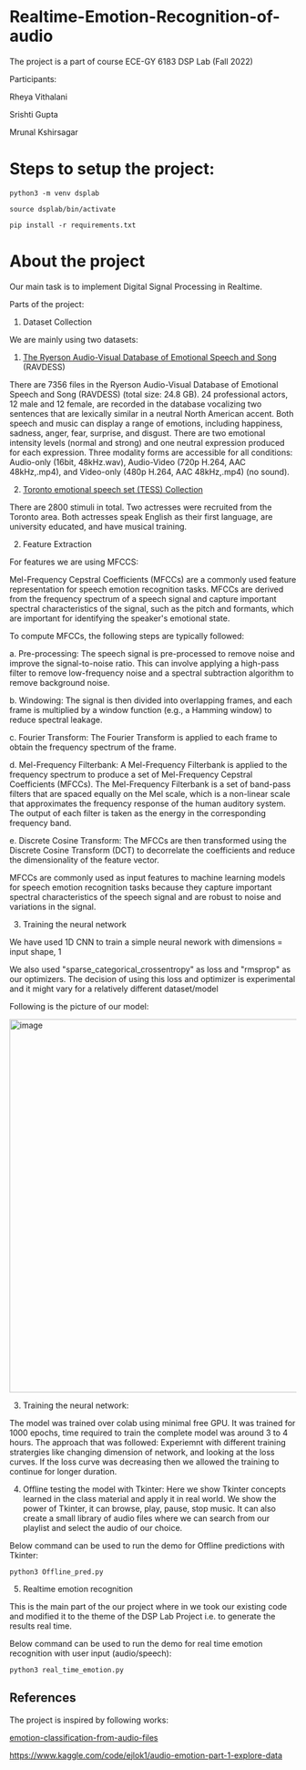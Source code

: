 # Realtime-Emotion-Recognition-of-audio
The project is a part of course ECE-GY 6183 DSP Lab (Fall 2022)

Participants: 

Rheya Vithalani

Srishti Gupta

Mrunal Kshirsagar


# Steps to setup the project:

`python3 -m venv dsplab`


`source dsplab/bin/activate`


`pip install -r requirements.txt`


# About the project
Our main task is to implement Digital Signal Processing in Realtime. 

Parts of the project:
1. Dataset Collection

We are mainly using two datasets:

1. [The Ryerson Audio-Visual Database of Emotional Speech and Song](https://zenodo.org/record/1188976#.Y513POzMKLp) (RAVDESS)

There are 7356 files in the Ryerson Audio-Visual Database of Emotional Speech and Song (RAVDESS) (total size: 24.8 GB). 24 professional actors, 12 male and 12 female, are recorded in the database vocalizing two sentences that are lexically similar in a neutral North American accent. Both speech and music can display a range of emotions, including happiness, sadness, anger, fear, surprise, and disgust. There are two emotional intensity levels (normal and strong) and one neutral expression produced for each expression. Three modality forms are accessible for all conditions: Audio-only (16bit, 48kHz.wav), Audio-Video (720p H.264, AAC 48kHz,.mp4), and Video-only (480p H.264, AAC 48kHz,.mp4) (no sound).

2. [Toronto emotional speech set (TESS) Collection](https://tspace.library.utoronto.ca/handle/1807/24487)

 There are 2800 stimuli in total. Two actresses were recruited from the Toronto area. Both actresses speak English as their first language, are university educated, and have musical training. 
 

2. Feature Extraction

For features we are using MFCCS:

Mel-Frequency Cepstral Coefficients (MFCCs) are a commonly used feature representation for speech emotion recognition tasks. MFCCs are derived from the frequency spectrum of a speech signal and capture important spectral characteristics of the signal, such as the pitch and formants, which are important for identifying the speaker's emotional state.

To compute MFCCs, the following steps are typically followed:

a. Pre-processing: The speech signal is pre-processed to remove noise and improve the signal-to-noise ratio. This can involve applying a high-pass filter to remove low-frequency noise and a spectral subtraction algorithm to remove background noise.

b. Windowing: The signal is then divided into overlapping frames, and each frame is multiplied by a window function (e.g., a Hamming window) to reduce spectral leakage.

c. Fourier Transform: The Fourier Transform is applied to each frame to obtain the frequency spectrum of the frame.

d. Mel-Frequency Filterbank: A Mel-Frequency Filterbank is applied to the frequency spectrum to produce a set of Mel-Frequency Cepstral Coefficients (MFCCs). The Mel-Frequency Filterbank is a set of band-pass filters that are spaced equally on the Mel scale, which is a non-linear scale that approximates the frequency response of the human auditory system. The output of each filter is taken as the energy in the corresponding frequency band.

e. Discrete Cosine Transform: The MFCCs are then transformed using the Discrete Cosine Transform (DCT) to decorrelate the coefficients and reduce the dimensionality of the feature vector.

MFCCs are commonly used as input features to machine learning models for speech emotion recognition tasks because they capture important spectral characteristics of the speech signal and are robust to noise and variations in the signal.


3. Training the neural network

We have used 1D CNN to train a simple neural nework with dimensions = input shape, 1 

We also used "sparse_categorical_crossentropy" as loss and "rmsprop" as our optimizers. The decision of using this loss and optimizer is experimental and it might vary for a relatively different dataset/model

Following is the picture of our model:

<img width="655" alt="image" src="https://user-images.githubusercontent.com/46345142/208232911-c902eb37-caf4-44c6-b441-dfc3913e2825.png">

3. Training the neural network:

The model was trained over colab using minimal free GPU. It was trained for 1000 epochs, time required to train the complete model was around 3 to 4 hours. The approach that was followed: Experiemnt with different training stratergies like changing dimension of network, and looking at the loss curves. If the loss curve was decreasing then we allowed the training to continue for longer duration.


4. Offline testing the model with Tkinter:
Here we show Tkinter concepts learned in the class material and apply it in real world. We show the power of Tkinter, it can browse, play, pause, stop music. It can also create a small library of audio files where we can search from our playlist and select the audio of our choice.

Below command can be used to run the demo for Offline predictions with Tkinter:

`python3 Offline_pred.py`


5. Realtime emotion recognition 

This is the main part of the our project where in we took our existing code and modified it to the theme of the DSP Lab Project i.e. to generate the results real time.

Below command can be used to run the demo for real time emotion recognition with user input (audio/speech):

`python3 real_time_emotion.py`


## References

The project is inspired by following works:

[emotion-classification-from-audio-files](https://github.com/marcogdepinto/emotion-classification-from-audio-files)

https://www.kaggle.com/code/ejlok1/audio-emotion-part-1-explore-data
